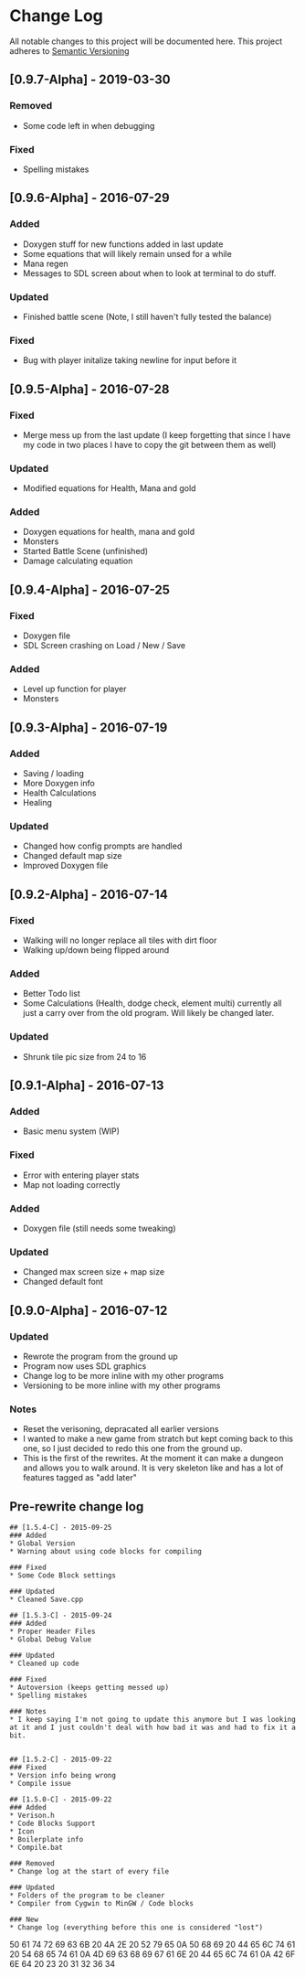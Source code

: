 # Change Log

All notable changes to this project will be documented here.
This project adheres to [Semantic Versioning](http://semver.org/)

## [0.9.7-Alpha] - 2019-03-30
### Removed
* Some code left in when debugging
### Fixed
* Spelling mistakes

## [0.9.6-Alpha] - 2016-07-29
### Added
* Doxygen stuff for new functions added in last update
* Some equations that will likely remain unsed for a while
* Mana regen
* Messages to SDL screen about when to look at terminal to do stuff.

### Updated
* Finished battle scene (Note, I still haven't fully tested the balance)

### Fixed
* Bug with player initalize taking newline for input before it


## [0.9.5-Alpha] - 2016-07-28
### Fixed
* Merge mess up from the last update (I keep forgetting that since I have my code in two places I have to copy the git between them as well)

### Updated
* Modified equations for Health, Mana and gold

### Added
* Doxygen equations for health, mana and gold
* Monsters
* Started Battle Scene (unfinished)
* Damage calculating equation

## [0.9.4-Alpha] - 2016-07-25
### Fixed
* Doxygen file
* SDL Screen crashing on Load / New / Save

### Added
* Level up function for player
* Monsters


## [0.9.3-Alpha] - 2016-07-19
### Added
* Saving / loading
* More Doxygen info
* Health Calculations
* Healing

### Updated
* Changed how config prompts are handled
* Changed default map size
* Improved Doxygen file


## [0.9.2-Alpha] - 2016-07-14
### Fixed
* Walking will no longer replace all tiles with dirt floor
* Walking up/down being flipped around

### Added
* Better Todo list
* Some Calculations (Health, dodge check, element multi) currently all just a carry over from the old program. Will likely be changed later.

### Updated
* Shrunk tile pic size from 24 to 16


## [0.9.1-Alpha] - 2016-07-13
### Added
* Basic menu system (WIP)

### Fixed
* Error with entering player stats
* Map not loading correctly

### Added
* Doxygen file (still needs some tweaking)

### Updated
* Changed max screen size + map size
* Changed default font


## [0.9.0-Alpha] - 2016-07-12
### Updated
* Rewrote the program from the ground up
* Program now uses SDL graphics
* Change log to be more inline with my other programs
* Versioning to be more inline with my other programs

### Notes
* Reset the verisoning, depracated all earlier versions
* I wanted to make a new game from stratch but kept coming back to this one, so I just decided to redo this one from the ground up.
* This is the first of the rewrites. At the moment it can make a dungeon and allows you to walk around. It is very skeleton like and has a lot of features tagged as "add later"


## Pre-rewrite change log
```
## [1.5.4-C] - 2015-09-25
### Added
* Global Version
* Warning about using code blocks for compiling

### Fixed
* Some Code Block settings

### Updated
* Cleaned Save.cpp

## [1.5.3-C] - 2015-09-24
### Added
* Proper Header Files
* Global Debug Value

### Updated
* Cleaned up code

### Fixed
* Autoversion (keeps getting messed up)
* Spelling mistakes

### Notes
* I keep saying I'm not going to update this anymore but I was looking at it and I just couldn't deal with how bad it was and had to fix it a bit.


## [1.5.2-C] - 2015-09-22
### Fixed
* Version info being wrong
* Compile issue

## [1.5.0-C] - 2015-09-22
### Added
* Verison.h 
* Code Blocks Support
* Icon
* Boilerplate info
* Compile.bat

### Removed
* Change log at the start of every file

### Updated
* Folders of the program to be cleaner
* Compiler from Cygwin to MinGW / Code blocks

### New
* Change log (everything before this one is considered "lost")
```


50 61 74 72 69 63 6B 20 4A 2E 20 52 79 65 0A 50 68 69 20 44 65 6C 74 61 20 54 68 65 74 61 0A 4D 69 63 68 69 67 61 6E 20 44 65 6C 74 61 0A 42 6F 6E 64 20 23 20 31 32 36 34
